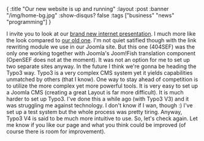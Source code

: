 {
  :title "Our new website is up and running"
  :layout :post
  :banner "/img/home-bg.jpg"
  :show-disqus? false
  :tags ["business" "news" "programming"]
}

I invite you to look at our [brand new internet presentation](http://www.agynamix.de). I much more like the look compared to [our old one](http://www.agynamix.de/cms/). I'm not quiet satified though with the link rewriting module we use in our Joomla site. But this one (404SEF) was the only one working together with Joomla's Joom!Fish translation component (OpenSEF does not at the moment). It was not an option for me to set up two separate sites anyway. In the future I think we're gonna be heading the Typo3 way. Typo3 is a very complex CMS system yet it yields capabilities unmatched by others (that I know). One way to stay ahead of competition is to utilize the more complex yet more powerful tools. It is very easy to set up a Joomla CMS (creating a great Layout is far more difficult). It is much harder to set up Typo3. I've done this a while ago (with Typo3 V3) and it was struggling me against technology. I don't know if I wan, though :) I've set up a test system but the whole process was pretty tiring. Anyway, Typo3 V4 is said to be much more intuitive to use. So, let's check again. Let me know if you like our page and what you think could be improved (of course there is room for improvement).
